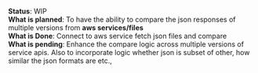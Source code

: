 <b>Status</b>: WIP <br>
<b>What is planned</b>: To have the ability to compare the json responses of multiple versions from <b>aws services/files</b><br>
<b>What is Done</b>: Connect to aws service fetch json files and compare<br>
<b>What is pending</b>: Enhance the compare logic across multiple versions of service apis. Also to incorporate logic whether json is subset of other, how similar the json formats are etc.,<br>
